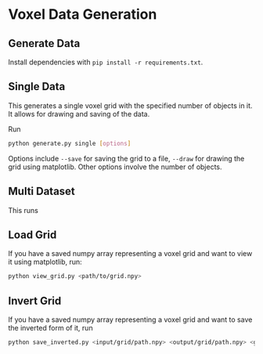 # Voxel Data Generation

## Generate Data

Install dependencies with `pip install -r requirements.txt`.

## Single Data

This generates a single voxel grid with the specified number of objects in it. It allows for drawing and saving of the data.

Run

```bash
python generate.py single [options]
```

Options include `--save` for saving the grid to a file, `--draw` for drawing the grid using matplotlib.
Other options involve the number of objects.

## Multi Dataset

This runs

## Load Grid

If you have a saved numpy array representing a voxel grid and want to view it using matplotlib, run:

```bash
python view_grid.py <path/to/grid.npy>
```

## Invert Grid

If you have a saved numpy array representing a voxel grid and want to save the inverted form of it, run

```bash
python save_inverted.py <input/grid/path.npy> <output/grid/path.npy> <grid_size>
```
